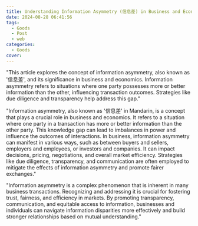 ```yaml
---
title: Understanding Information Asymmetry (信息差) in Business and Economics
date: 2024-08-28 06:41:56
tags:
  - Goods
  - Post
  - web
categories:
  - Goods
cover: 
---
```


"This article explores the concept of information asymmetry, also known as '信息差', and its significance in business and economics. Information asymmetry refers to situations where one party possesses more or better information than the other, influencing transaction outcomes. Strategies like due diligence and transparency help address this gap."

"Information asymmetry, also known as '信息差' in Mandarin, is a concept that plays a crucial role in business and economics. It refers to a situation where one party in a transaction has more or better information than the other party. This knowledge gap can lead to imbalances in power and influence the outcomes of interactions. In business, information asymmetry can manifest in various ways, such as between buyers and sellers, employers and employees, or investors and companies. It can impact decisions, pricing, negotiations, and overall market efficiency. Strategies like due diligence, transparency, and communication are often employed to mitigate the effects of information asymmetry and promote fairer exchanges."

"Information asymmetry is a complex phenomenon that is inherent in many business transactions. Recognizing and addressing it is crucial for fostering trust, fairness, and efficiency in markets. By promoting transparency, communication, and equitable access to information, businesses and individuals can navigate information disparities more effectively and build stronger relationships based on mutual understanding."
